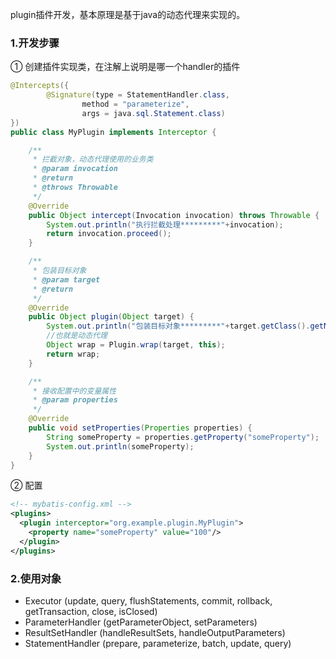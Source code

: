 plugin插件开发，基本原理是基于java的动态代理来实现的。

### 1.开发步骤

① 创建插件实现类，在注解上说明是哪一个handler的插件

```java
@Intercepts({
        @Signature(type = StatementHandler.class,
                method = "parameterize",
                args = java.sql.Statement.class)
})
public class MyPlugin implements Interceptor {

    /**
     * 拦截对象，动态代理使用的业务类
     * @param invocation
     * @return
     * @throws Throwable
     */
    @Override
    public Object intercept(Invocation invocation) throws Throwable {
        System.out.println("执行拦截处理*********"+invocation);
        return invocation.proceed();
    }

    /**
     * 包装目标对象
     * @param target
     * @return
     */
    @Override
    public Object plugin(Object target) {
        System.out.println("包装目标对象*********"+target.getClass().getName());
        //也就是动态代理
        Object wrap = Plugin.wrap(target, this);
        return wrap;
    }

    /**
     * 接收配置中的变量属性
     * @param properties
     */
    @Override
    public void setProperties(Properties properties) {
        String someProperty = properties.getProperty("someProperty");
        System.out.println(someProperty);
    }
}
```

② 配置

```xml
<!-- mybatis-config.xml -->
<plugins>
  <plugin interceptor="org.example.plugin.MyPlugin">
    <property name="someProperty" value="100"/>
  </plugin>
</plugins>
```

### 2.使用对象

- Executor (update, query, flushStatements, commit, rollback, getTransaction, close, isClosed)
- ParameterHandler (getParameterObject, setParameters)
- ResultSetHandler (handleResultSets, handleOutputParameters)
- StatementHandler (prepare, parameterize, batch, update, query)